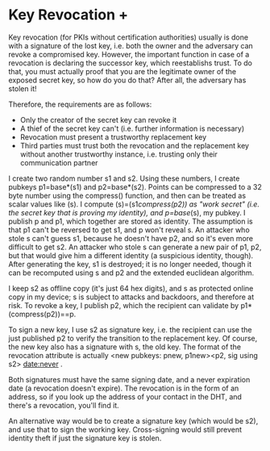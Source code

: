 # Key Revocation +

Key revocation (for PKIs without certification authorities) usually is done
with a signature of the lost key, i.e. both the owner and the adversary can
revoke a compromised key.  However, the important function in case of a
revocation is declaring the successor key, which reestablishs trust. To do
that, you must actually proof that you are the legitimate owner of the exposed
secret key, so how do you do that?  After all, the adversary has stolen
it!

Therefore, the requirements are as follows:

  + Only the creator of the secret key can revoke it
  + A thief of the secret key can't (i.e. further information is necessary)
  + Revocation must present a trustworthy replacement key
  + Third parties must trust both the revocation and the replacement key
    without another trustworthy instance, i.e. trusting only their communication
    partner

I create two random number s1 and s2.  Using these numbers, I create
pubkeys p1=base*(s1) and p2=base*(s2).  Points can be compressed to a
32 byte number using the compress() function, and then can be treated
as scalar values like (s).  I compute (s)=(s1*compress(p2)) as "work
secret" (i.e. the secret key that is proving my identity), and
p=base*(s), my pubkey.  I publish p and p1, which together are stored
as identity.  The assumption is that p1 can't be reversed to get s1,
and p won't reveal s.  An attacker who stole s can't guess s1, because
he doesn't have p2, and so it's even more difficult to get s2.  An
attacker who stole s can generate a new pair of p1, p2, but that would
give him a different identity (a suspicious identity, though).  After
generating the key, s1 is destroyed; it is no longer needed, though it
can be recomputed using s and p2 and the extended euclidean algorithm.

I keep s2 as offline copy (it's just 64 hex digits), and s as protected
online copy in my device; s is subject to attacks and backdoors, and therefore
at risk.  To revoke a key, I publish p2, which the recipient can validate
by p1*(compress(p2))==p.

To sign a new key, I use s2 as signature key, i.e. the recipient can use the
just published p2 to verify the transition to the replacement key.  Of
course, the new key also has a signature with s, the old key.  The format
of the revocation attribute is actually <new pubkeys: pnew, p1new><p2,
sig using s2> <sig using snew> <date:never> <sig using s>.

Both signatures must have the same signing date, and a never expiration
date (a revocation doesn't expire).  The revocation is in the form of an
address, so if you look up the address of your contact in the DHT, and there's
a revocation, you'll find it.

An alternative way would be to create a signature key (which would be s2),
and use that to sign the working key.  Cross-signing would still prevent
identity theft if just the signature key is stolen.